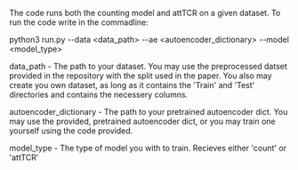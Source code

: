 The code runs both the counting model and attTCR on a given dataset. 
To run the code write in the commadline:

python3 run.py --data <data_path> --ae <autoencoder_dictionary> --model <model_type>

data_path - The path to your dataset. You may use the preprocessed datset provided in the repository with the split used in the paper. 
            You also may create you own dataset, as long as it contains the 'Train' and 'Test' directories and contains the necessery columns.
            
autoencoder_dictionary - The path to your pretrained autoencoder dict. You may use the provided, pretrained autoencoder dict, or you may train one yourself using the code provided. 

model_type - The type of model you with to train. Recieves either 'count' or 'attTCR'
            
